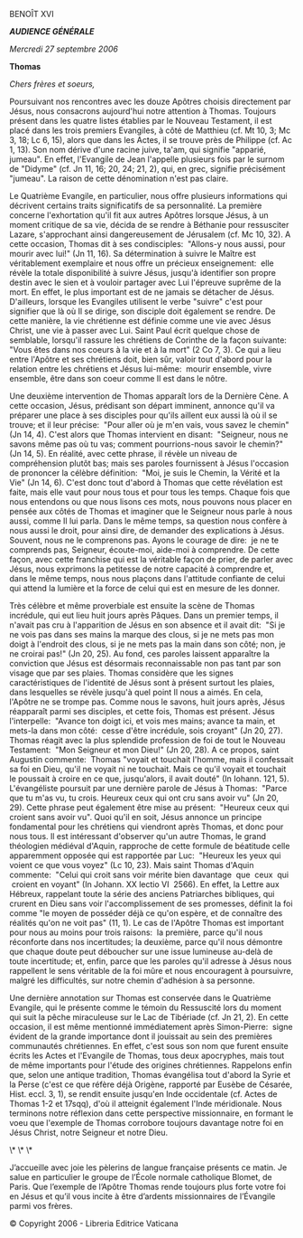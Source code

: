 BENOÎT XVI

***AUDIENCE GÉNÉRALE***

*Mercredi 27 septembre 2006*

**Thomas**

*Chers frères et soeurs,*

Poursuivant nos rencontres avec les douze Apôtres choisis directement par Jésus, nous consacrons aujourd'hui notre attention à Thomas. Toujours présent dans les quatre listes établies par le Nouveau Testament, il est placé dans les trois premiers Evangiles, à côté de Matthieu (cf. Mt 10, 3; Mc 3, 18; Lc 6, 15), alors que dans les Actes, il se trouve près de Philippe (cf. Ac 1, 13). Son nom dérive d'une racine juive, ta'am, qui signifie "apparié, jumeau". En effet, l'Evangile de Jean l'appelle plusieurs fois par le surnom de "Didyme" (cf. Jn 11, 16; 20, 24; 21, 2), qui, en grec, signifie précisément "jumeau". La raison de cette dénomination n'est pas claire.

Le Quatrième Evangile, en particulier, nous offre plusieurs informations qui décrivent certains traits significatifs de sa personnalité. La première concerne l'exhortation qu'il fit aux autres Apôtres lorsque Jésus, à un moment critique de sa vie, décida de se rendre à Béthanie pour ressusciter Lazare, s'approchant ainsi dangereusement de Jérusalem (cf. Mc 10, 32). A cette occasion, Thomas dit à ses condisciples:  "Allons-y nous aussi, pour mourir avec lui!" (Jn 11, 16). Sa détermination à suivre le Maître est véritablement exemplaire et nous offre un précieux enseignement:  elle révèle la totale disponibilité à suivre Jésus, jusqu'à identifier son propre destin avec le sien et à vouloir partager avec Lui l'épreuve suprême de la mort. En effet, le plus important est de ne jamais se détacher de Jésus. D'ailleurs, lorsque les Evangiles utilisent le verbe "suivre" c'est pour signifier que là où Il se dirige, son disciple doit également se rendre. De cette manière, la vie chrétienne est définie comme une vie avec Jésus Christ, une vie à passer avec Lui. Saint Paul écrit quelque chose de semblable, lorsqu'il rassure les chrétiens de Corinthe de la façon suivante:  "Vous êtes dans nos coeurs à la vie et à la mort" (2 Co 7, 3). Ce qui a lieu entre l'Apôtre et ses chrétiens doit, bien sûr, valoir tout d'abord pour la relation entre les chrétiens et Jésus lui-même:  mourir ensemble, vivre ensemble, être dans son coeur comme Il est dans le nôtre.

Une deuxième intervention de Thomas apparaît lors de la Dernière Cène. A cette occasion, Jésus, prédisant son départ imminent, annonce qu'il va préparer une place à ses disciples pour qu'ils aillent eux aussi là où il se trouve; et il leur précise:  "Pour aller où je m'en vais, vous savez le chemin" (Jn 14, 4). C'est alors que Thomas intervient en disant:  "Seigneur, nous ne savons même pas où tu vas; comment pourrions-nous savoir le chemin?" (Jn 14, 5). En réalité, avec cette phrase, il révèle un niveau de compréhension plutôt bas; mais ses paroles fournissent à Jésus l'occasion de prononcer la célèbre définition:  "Moi, je suis le Chemin, la Vérité et la Vie" (Jn 14, 6). C'est donc tout d'abord à Thomas que cette révélation est faite, mais elle vaut pour nous tous et pour tous les temps. Chaque fois que nous entendons ou que nous lisons ces mots, nous pouvons nous placer en pensée aux côtés de Thomas et imaginer que le Seigneur nous parle à nous aussi, comme Il lui parla. Dans le même temps, sa question nous confère à nous aussi le droit, pour ainsi dire, de demander des explications à Jésus. Souvent, nous ne le comprenons pas. Ayons le courage de dire:  je ne te comprends pas, Seigneur, écoute-moi, aide-moi à comprendre. De cette façon, avec cette franchise qui est la véritable façon de prier, de parler avec Jésus, nous exprimons la petitesse de notre capacité à comprendre et, dans le même temps, nous nous plaçons dans l'attitude confiante de celui qui attend la lumière et la force de celui qui est en mesure de les donner.

Très célèbre et même proverbiale est ensuite la scène de Thomas incrédule, qui eut lieu huit jours après Pâques. Dans un premier temps, il n'avait pas cru à l'apparition de Jésus en son absence et il avait dit:  "Si je ne vois pas dans ses mains la marque des clous, si je ne mets pas mon doigt à l'endroit des clous, si je ne mets pas la main dans son côté; non, je ne croirai pas!" (Jn 20, 25). Au fond, ces paroles laissent apparaître la conviction que Jésus est désormais reconnaissable non pas tant par son visage que par ses plaies. Thomas considère que les signes caractéristiques de l'identité de Jésus sont à présent surtout les plaies, dans lesquelles se révèle jusqu'à quel point Il nous a aimés. En cela, l'Apôtre ne se trompe pas. Comme nous le savons, huit jours après, Jésus réapparaît parmi ses disciples, et cette fois, Thomas est présent. Jésus l'interpelle:  "Avance ton doigt ici, et vois mes mains; avance ta main, et mets-la dans mon côté:  cesse d'être incrédule, sois croyant" (Jn 20, 27). Thomas réagit avec la plus splendide profession de foi de tout le Nouveau Testament:  "Mon Seigneur et mon Dieu!" (Jn 20, 28). A ce propos, saint Augustin commente:  Thomas "voyait et touchait l'homme, mais il confessait sa foi en Dieu, qu'il ne voyait ni ne touchait. Mais ce qu'il voyait et touchait le poussait à croire en ce que, jusqu'alors, il avait douté" (In Iohann. 121, 5). L'évangéliste poursuit par une dernière parole de Jésus à Thomas:  "Parce que tu m'as vu, tu crois. Heureux ceux qui ont cru sans avoir vu" (Jn 20, 29). Cette phrase peut également être mise au présent:  "Heureux ceux qui croient sans avoir vu". Quoi qu'il en soit, Jésus annonce un principe fondamental pour les chrétiens qui viendront après Thomas, et donc pour nous tous. Il est intéressant d'observer qu'un autre Thomas, le grand théologien médiéval d'Aquin, rapproche de cette formule de béatitude celle apparemment opposée qui est rapportée par Luc:  "Heureux les yeux qui voient ce que vous voyez" (Lc 10, 23). Mais saint Thomas d'Aquin commente:  "Celui qui croit sans voir mérite bien davantage  que  ceux  qui  croient en voyant" (In Johann. XX lectio VI  2566). En effet, la Lettre aux Hébreux, rappelant toute la série des anciens Patriarches bibliques, qui crurent en Dieu sans voir l'accomplissement de ses promesses, définit la foi comme "le moyen de posséder déjà ce qu'on espère, et de connaître des réalités qu'on ne voit pas" (11, 1). Le cas de l'Apôtre Thomas est important pour nous au moins pour trois raisons:  la première, parce qu'il nous réconforte dans nos incertitudes; la deuxième, parce qu'il nous démontre que chaque doute peut déboucher sur une issue lumineuse au-delà de toute incertitude; et, enfin, parce que les paroles qu'il adresse à Jésus nous rappellent le sens véritable de la foi mûre et nous encouragent à poursuivre, malgré les difficultés, sur notre chemin d'adhésion à sa personne.

Une dernière annotation sur Thomas est conservée dans le Quatrième Evangile, qui le présente comme le témoin du Ressuscité lors du moment qui suit la pêche miraculeuse sur le Lac de Tibériade (cf. Jn 21, 2). En cette occasion, il est même mentionné immédiatement après Simon-Pierre:  signe évident de la grande importance dont il jouissait au sein des premières communautés chrétiennes. En effet, c'est sous son nom que furent ensuite écrits les Actes et l'Evangile de Thomas, tous deux apocryphes, mais tout de même importants pour l'étude des origines chrétiennes. Rappelons enfin que, selon une antique tradition, Thomas évangélisa tout d'abord la Syrie et la Perse (c'est ce que réfère déjà Origène, rapporté par Eusèbe de Césarée, Hist. eccl. 3, 1), se rendit ensuite jusqu'en Inde occidentale (cf. Actes de Thomas 1-2 et 17sqq), d'où il atteignit également l'Inde méridionale. Nous terminons notre réflexion dans cette perspective missionnaire, en formant le voeu que l'exemple de Thomas corrobore toujours davantage notre foi en Jésus Christ, notre Seigneur et notre Dieu.

\\* \\* \\*

J’accueille avec joie les pèlerins de langue française présents ce matin. Je salue en particulier le groupe de l’École normale catholique Blomet, de Paris. Que l’exemple de l’Apôtre Thomas rende toujours plus forte votre foi en Jésus et qu’il vous incite à être d’ardents missionnaires de l’Évangile parmi vos frères.

© Copyright 2006 - Libreria Editrice Vaticana